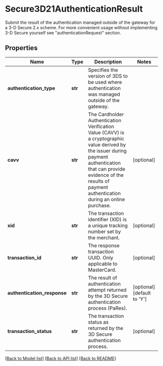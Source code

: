 # Secure3D21AuthenticationResult

Submit the result of the authentication managed outside of the gateway for a 3-D Secure 2.x scheme. For more convenient usage without implementing 3-D Secure yourself see \"authenticationRequest\" section.
## Properties
Name | Type | Description | Notes
------------ | ------------- | ------------- | -------------
**authentication_type** | **str** | Specifies the version of 3DS to be used where authentication was managed outside of the gateway. | 
**cavv** | **str** | The Cardholder Authentication Verification Value (CAVV) is a cryptographic value derived by the issuer during payment authentication that can provide evidence of the results of payment authentication during an online purchase. | [optional] 
**xid** | **str** | The transaction identifier (XID) is a unique tracking number set by the merchant. | [optional] 
**transaction_id** | **str** | The response transaction UUID. Only applicable to MasterCard. | [optional] 
**authentication_response** | **str** | The result of authentication attempt returned by the 3D Secure authentication process (PaRes). | [optional] [default to 'Y']
**transaction_status** | **str** | The transaction status as returned by the 3D Secure authentication process. | [optional] 

[[Back to Model list]](../README.md#documentation-for-models) [[Back to API list]](../README.md#documentation-for-api-endpoints) [[Back to README]](../README.md)


